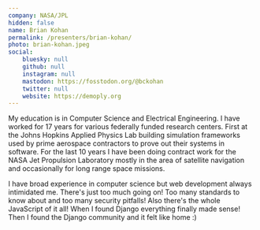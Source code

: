 ```yaml
---
company: NASA/JPL
hidden: false
name: Brian Kohan
permalink: /presenters/brian-kohan/
photo: brian-kohan.jpeg
social:
    bluesky: null
    github: null
    instagram: null
    mastodon: https://fosstodon.org/@bckohan
    twitter: null
    website: https://demoply.org
---
```


My education is in Computer Science and Electrical Engineering. I have worked for 17 years for various federally funded research centers. First at the Johns Hopkins Applied Physics Lab building simulation frameworks used by prime aerospace contractors to prove out their systems in software. For the last 10 years I have been doing contract work for the NASA Jet Propulsion Laboratory mostly in the area of satellite navigation and occasionally for long range space missions.

I have broad experience in computer science but web development always intimidated me. There's just too much going on! Too many standards to know about and too many security pitfalls! Also there's the whole JavaScript of it all! When I found Django everything finally made sense! Then I found the Django community and it felt like home :)
